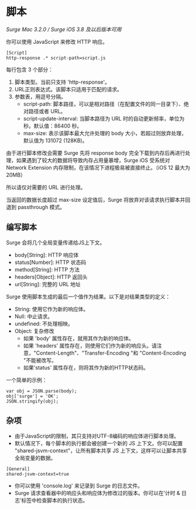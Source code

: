 # 脚本

*Surge Mac 3.2.0 / Surge iOS 3.8 及以后版本可用*

你可以使用 JavaScript 来修改 HTTP 响应。

```
[Script]
http-response .* script-path=script.js
```

每行包含 3 个部分：

1. 脚本类型。当前只支持 'http-response'。
2. URL正则表达式。该脚本只适用于匹配的请求。
3. 参数表，用逗号分隔。
   - script-path: 脚本路径，可以是相对路径（在配置文件的同一目录下）、绝对路径或者 URL。
   - script-update-interval: 当脚本路径为 URL 时的自动更新频率，单位为秒。默认值：86400 秒。
   - max-size: 表示该脚本最大允许处理的 body 大小，若超过则放弃处理，默认值为 131072 (128KB)。

由于进行脚本修改会需要 Surge 先将 response body 完全下载到内存后再进行处理，如果遇到了较大的数据将导致内存占用量暴增，Surge iOS 受系统对 Network Extension 内存限制，在该情况下进程极易被直接终止。（iOS 12 最大为 20MB）

所以请仅对需要的 URL 进行处理。

当返回的数据长度超过 max-size 设定值后，Surge 将放弃对该请求执行脚本并回退到 passthrough 模式。

## 编写脚本

Surge 会将几个全局变量传递给JS上下文。

- body[String]: HTTP 响应体
- status[Number]: HTTP 状态码
- method[String]: HTTP 方法
- headers[Object]: HTTP 返回头
- url[String]: 完整的 URL 地址

Surge 使用脚本生成的最后一个值作为结果。以下是对结果类型的定义：

- String: 使用它作为新的响应体。
- Null: 中止请求。
- undefined: 不处理相映。
- Object: 复杂修改
    - 如果 'body' 属性存在，就用其作为新的响应体。
    - 如果 'headers' 属性存在，则使用它们作为新的响应头。请注意，"Content-Length"、"Transfer-Encoding "和 "Content-Encoding "不能被改写。
    - 如果'status' 属性存在，则将其作为新的HTTP状态码。

一个简单的示例：

```
var obj = JSON.parse(body);
obj['surge'] = 'OK';
JSON.stringify(obj);
```

## 杂项

- 由于JavaScript的限制，其只支持对UTF-8编码的响应体进行脚本处理。
- 默认情况下，每个脚本的执行都会被创建一个新的 JS 上下文。你可以配置 "shared-jsvm-context"，让所有脚本共享 JS 上下文，这样可以让脚本共享全局变量的数据。

```
[General]
shared-jsvm-context=true
```

- 你可以使用 'console.log' 来记录到 Surge 的日志文件。
- Surge 请求查看器中的响应头和响应体为修改过的版本。你可以在‘计时 & 日志’标签中检查脚本的执行状态。


